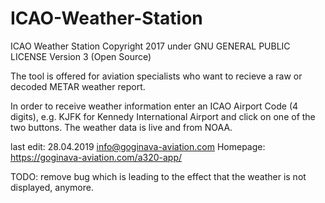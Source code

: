 # ICAO-Weather-Station

ICAO Weather Station
Copyright 2017 under GNU GENERAL PUBLIC LICENSE Version 3 (Open Source)

The tool is offered for aviation specialists who want to recieve a raw or decoded METAR weather report.

In order to receive weather information enter an ICAO Airport Code (4 digits), e.g. KJFK for Kennedy International Airport and click
on one of the two buttons. The weather data is live and from NOAA.

last edit: 28.04.2019
info@goginava-aviation.com
Homepage: https://goginava-aviation.com/a320-app/

TODO: remove bug which is leading to the effect that the weather is not displayed, anymore. 
